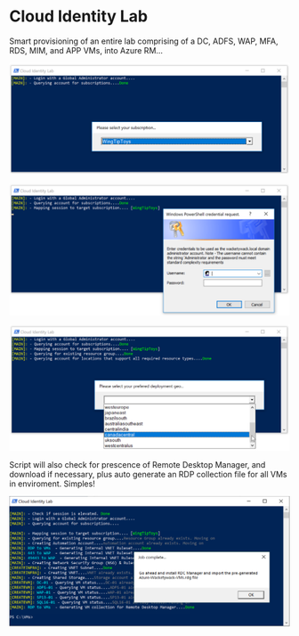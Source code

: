 # Cloud Identity Lab
Smart provisioning of an entire lab comprising of a DC, ADFS, WAP, MFA, RDS, MIM, and APP VMs, into Azure RM...

![Cloud-Identity-Lab](DocImages/1.png)

![Cloud-Identity-Lab](DocImages/2.png)

![Cloud-Identity-Lab](DocImages/3.png)

Script will also check for prescence of Remote Desktop Manager, and download if necessary, plus auto generate an 
RDP collection file for all VMs in enviroment. Simples!

![Cloud-Identity-Lab](DocImages/7.png)
